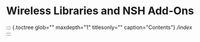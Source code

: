 Wireless Libraries and NSH Add-Ons
==================================

::: {.toctree glob="" maxdepth="1" titlesonly="" caption="Contents"}
*/index*
:::

